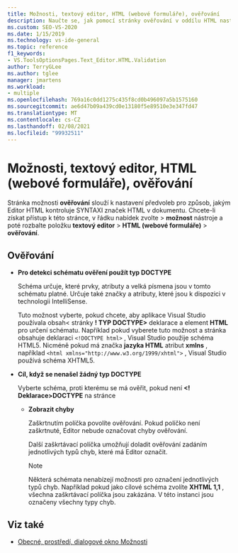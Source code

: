 ```yaml
---
title: Možnosti, textový editor, HTML (webové formuláře), ověřování
description: Naučte se, jak pomocí stránky ověřování v oddílu HTML nastavit předvolby pro způsob, jakým Editor HTML kontroluje syntaxi značek HTML v dokumentu.
ms.custom: SEO-VS-2020
ms.date: 1/15/2019
ms.technology: vs-ide-general
ms.topic: reference
f1_keywords:
- VS.ToolsOptionsPages.Text_Editor.HTML.Validation
author: TerryGLee
ms.author: tglee
manager: jmartens
ms.workload:
- multiple
ms.openlocfilehash: 769a16c0dd1275c435f8cd0b496097a5b1575160
ms.sourcegitcommit: ae6d47b09a439cd0e13180f5e89510e3e347fd47
ms.translationtype: MT
ms.contentlocale: cs-CZ
ms.lasthandoff: 02/08/2021
ms.locfileid: "99932511"
---
```

# <a name="options-text-editor-html-web-forms-validation"></a>Možnosti, textový editor, HTML (webové formuláře), ověřování

Stránka možnosti **ověřování** slouží k nastavení předvoleb pro způsob, jakým Editor HTML kontroluje SYNTAXI značek HTML v dokumentu. Chcete-li získat přístup k této stránce, v řádku nabídek zvolte  >  **možnost** nástroje a poté rozbalte položku **textový editor**  >  **HTML (webové formuláře)**  >  **ověřování**.

## <a name="validation"></a>Ověřování

- **Pro detekci schématu ověření použít typ DOCTYPE**

   Schéma určuje, které prvky, atributy a velká písmena jsou v tomto schématu platné. Určuje také značky a atributy, které jsou k dispozici v technologii IntelliSense.

   Tuto možnost vyberte, pokud chcete, aby aplikace Visual Studio používala obsah< stránky **! TYP DOCTYPE>** deklarace a element **HTML** pro určení schématu. Například pokud vyberete tuto možnost a stránka obsahuje deklaraci `<!DOCTYPE html>` , Visual Studio použije schéma HTML5. Nicméně pokud má značka **jazyka HTML** atribut **xmlns** , například `<html xmlns="http://www.w3.org/1999/xhtml">` , Visual Studio používá schéma XHTML5.

- **Cíl, když se nenašel žádný typ DOCTYPE**

   Vyberte schéma, proti kterému se má ověřit, pokud není **<! Deklarace>DOCTYPE** na stránce

  - **Zobrazit chyby**

     Zaškrtnutím políčka povolíte ověřování. Pokud políčko není zaškrtnuté, Editor nebude označovat chyby ověřování.

     Další zaškrtávací políčka umožňují doladit ověřování zadáním jednotlivých typů chyb, které má Editor označit.

     > [!NOTE]
     > Některá schémata nenabízejí možnosti pro označení jednotlivých typů chyb. Například pokud jako cílové schéma zvolíte **XHTML 1,1** , všechna zaškrtávací políčka jsou zakázána. V této instanci jsou označeny všechny typy chyb.

## <a name="see-also"></a>Viz také

- [Obecné, prostředí, dialogové okno Možnosti](../../ide/reference/general-environment-options-dialog-box.md)
